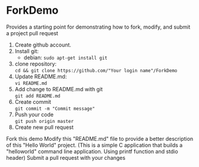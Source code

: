 # ForkDemo
Provides a starting point for demonstrating how to fork, modify, and submit a project pull request

1. Create github account. 
2. Install git:  
	- debian: `sudo apt-get install git`
3. clone repository:  
`cd && git clone https://github.com/"Your login name"/ForkDemo`
4. Update README.md:  
`vi README.md`
5. Add change to README.md with git  
`git add README.md`
6. Create commit  
`git commit -m "Commit message"`
7. Push your code  
`git push origin master`
8. Create new pull request  

Fork this demo
Modify this "README.md" file to provide a better description of this "Hello World" project. (This is a simple C application that builds a "helloworld" command line application. Using printf function and stdio header)
Submit a pull request with your changes
